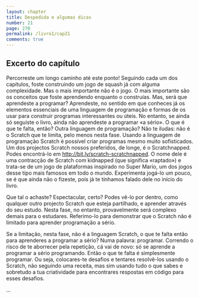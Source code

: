 ```yaml
---
layout: chapter
title: Despedida e algumas dicas
number: 21
page: 270
permalink: /livro1/cap21
comments: true
---
```


## Excerto do capítulo

Percorreste um longo caminho até este ponto! Seguindo cada um dos capítulos, foste construindo um jogo de squash já com alguma complexidade. Mas o mais importante não é o jogo. O mais importante são os conceitos que foste aprendendo enquanto o construías. Mas, será que aprendeste a programar? Aprendeste, no sentido em que conheces já os elementos essenciais de uma linguagem de programação e formas de os usar para construir programas interessantes ou úteis. No entanto, se ainda só seguiste o livro, ainda não aprendeste a programar «a sério». O que é que te falta, então? Outra linguagem de programação? Não te iludas: não é o Scratch que te limita, pelo menos nesta fase. Usando a linguagem de programação Scratch é possível criar programas mesmo muito sofisticados. Um dos projectos Scratch nossos preferidos, de longe, é o Scratchnapped. Podes encontrá-lo em http://bit.ly/scratch-scratchnapped. O nome dele é uma contracção de Scratch com kidnapped (que significa «raptado») e trata-se de um jogo de plataformas inspirado no Super Mario, um dos jogos desse tipo mais famosos em todo o mundo. Experimenta jogá-lo um pouco, se é que ainda não o fizeste, pois já te tínhamos falado dele no início do livro.

Que tal o achaste? Espectacular, certo? Podes vê-lo por dentro, como qualquer outro projecto Scratch que esteja partilhado, e aprender através do seu estudo. Nesta fase, no entanto, provavelmente será complexo demais para o estudares. Referimo-lo para demonstrar que o Scratch não é limitado para aprender programação a sério.

Se a limitação, nesta fase, não é a linguagem Scratch, o que te falta então para aprenderes a programar a sério? Numa palavra: programar. Correndo o risco de te aborrecer pela repetição, cá vai de novo: só se aprende a programar a sério programando. Então o que te falta é simplesmente programar. Ou seja, colocares-te desafios e tentares resolvê-los usando o Scratch, não seguindo uma receita, mas sim usando tudo o que sabes e sobretudo a tua criatividade para encontrares respostas em código para esses desafios.

…